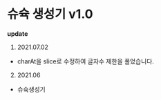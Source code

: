 # 슈슉 생성기 v1.0

**update**
1. 2021.07.02
  - charAt을 slice로 수정하여 글자수 제한을 풀었습니다.
2. 2021.06
  - 슈슉생성기
